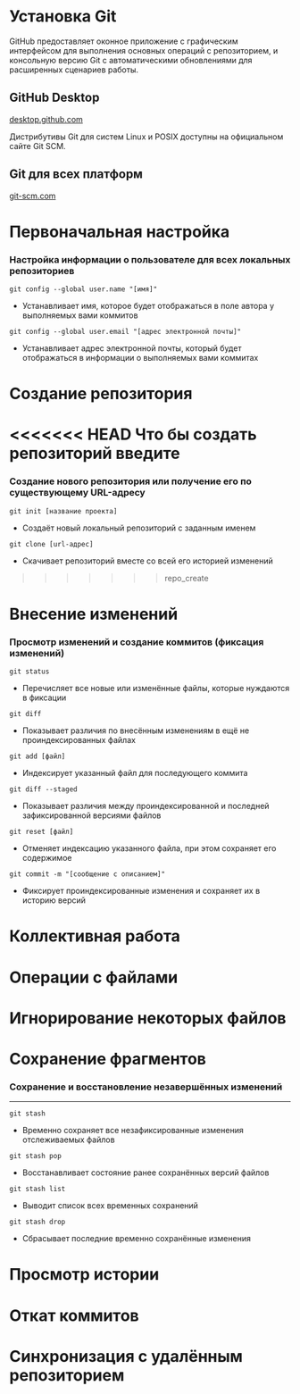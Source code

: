 # Установка Git

GitHub предоставляет оконное приложение с графическим интерфейсом для выполнения основных операций с репозиторием, и консольную версию Git с автоматическими обновлениями для расширенных сценариев работы.

## GitHub Desktop
[desktop.github.com](https://desktop.github.com/)

Дистрибутивы Git для систем Linux и POSIX доступны на официальном сайте Git SCM.
## Git для всех платформ
[git-scm.com](https://git-scm.com.com/)

# Первоначальная настройка
###  Настройка информации о пользователе для всех локальных репозиториев

```
git config --global user.name "[имя]"
```
* Устанавливает имя, которое будет отображаться в поле автора у выполняемых вами коммитов

```
git config --global user.email "[адрес электронной почты]"
```
* Устанавливает адрес электронной почты, который будет отображаться в информации о выполняемых вами коммитах

# Создание репозитория
<<<<<<< HEAD
Что бы создать репозиторий введите
=======
### Создание нового репозитория или получение его по существующему URL-адресу

```
git init [название проекта]
```
* Создаёт новый локальный репозиторий с заданным именем

```
git clone [url-адрес]
```
* Скачивает репозиторий вместе со всей его историей изменений
>>>>>>> repo_create

# Внесение изменений
### Просмотр изменений и создание коммитов (фиксация изменений)

```
git status
```
* Перечисляет все новые или изменённые файлы, которые нуждаются в фиксации

```
git diff
```
* Показывает различия по внесённым изменениям в ещё не проиндексированных файлах

```
git add [файл]
```
* Индексирует указанный файл для последующего коммита

```
git diff --staged
```
* Показывает различия между проиндексированной и последней зафиксированной версиями файлов

```
git reset [файл]
```
* Отменяет индексацию указанного файла, при этом сохраняет его содержимое

```
git commit -m "[сообщение с описанием]"
```
* Фиксирует проиндексированные изменения и сохраняет их в историю версий

# Коллективная работа

# Операции с файлами

# Игнорирование некоторых файлов

# Сохранение фрагментов
### Сохранение и восстановление незавершённых изменений
---
```
git stash
```
* Временно сохраняет все незафиксированные изменения отслеживаемых файлов

```
git stash pop
```
* Восстанавливает состояние ранее сохранённых версий файлов

```
git stash list
```
* Выводит список всех временных сохранений

```
git stash drop
```
* Сбрасывает последние временно сохранённыe изменения

# Просмотр истории

# Откат коммитов

# Синхронизация с удалённым репозиторием

